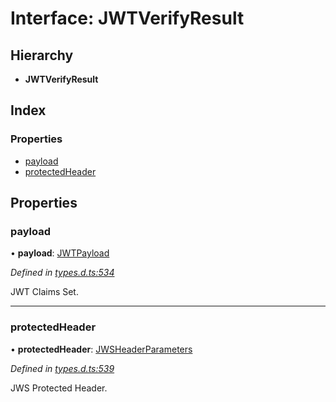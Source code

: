 # Interface: JWTVerifyResult

## Hierarchy

* **JWTVerifyResult**

## Index

### Properties

* [payload](_types_d_.jwtverifyresult.md#payload)
* [protectedHeader](_types_d_.jwtverifyresult.md#protectedheader)

## Properties

### payload

•  **payload**: [JWTPayload](_types_d_.jwtpayload.md)

*Defined in [types.d.ts:534](https://github.com/panva/jose/blob/v3.x/src/types.d.ts#L534)*

JWT Claims Set.

___

### protectedHeader

•  **protectedHeader**: [JWSHeaderParameters](_types_d_.jwsheaderparameters.md)

*Defined in [types.d.ts:539](https://github.com/panva/jose/blob/v3.x/src/types.d.ts#L539)*

JWS Protected Header.
